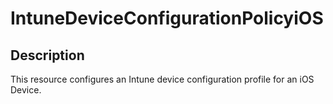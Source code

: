 
# IntuneDeviceConfigurationPolicyiOS

## Description

This resource configures an Intune device configuration profile for an iOS Device.
